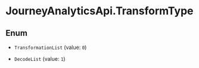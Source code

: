 # JourneyAnalyticsApi.TransformType

## Enum


* `TransformationList` (value: `0`)

* `DecodeList` (value: `1`)


